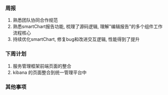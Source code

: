 ### 周报

1. 熟悉团队协同合作规范
2. 熟悉smartChart报告功能, 梳理了源码逻辑, 理解"编辑报告"的多个组件工作流程核心
3. 持续优化smartChart, 修复bug和改进交互逻辑, 性能得到了提升



### 下周计划

1. 服务管理框架前端页面的整合
2. kibana 的页面整合到统一管理平台中

### 其他事项